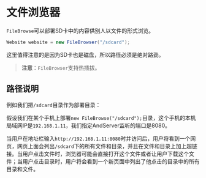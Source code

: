 # 文件浏览器

`FileBrowse`可以部署SD卡中的内容供别人以文件的形式浏览。
```java
Website website = new FileBrowser("/sdcard");
```

这里值得注意的是因为SD卡也是磁盘，所以路径必须是绝对路劲。

> **注意**：`FileBrowser`支持热插拔。

## 路径说明
例如我们把`/sdcard`目录作为部署目录：

假设我们在某个手机上部署`new FileBrowse("/sdcard");`目录，这个手机的本机局域网IP是`192.168.1.11`，我们指定AndServer监听的端口是8080。  

当用户在地址栏输入`http://192.168.1.11:8080`时并访问后，用户将看到一个网页，网页上面会列出`/sdcard`下的所有文件和目录，并且在文件和目录上加上超链接。当用户点击文件时，浏览器可能会直接打开这个文件或者让用户下载这个文件；当用户点击目录时，用户将会看到一个新页面中列出了他点击的目录中的所有目录和文件。